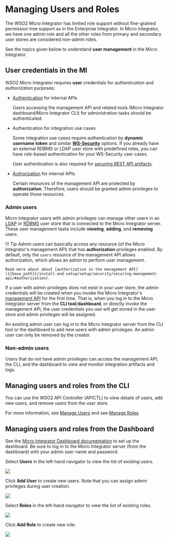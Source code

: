 # Managing Users and Roles

The WSO2 Micro Integrator has limited role support without fine-grained permission tree support as in the Enterprise Integrator. In Micro Integrator, we have one admin role and all the other roles from primary and secondary user stores are considered non-admin roles.

See the topics given below to understand **user management** in the Micro Integrator.

## User credentials in the MI

WSO2 Micro Integrator requires <b>user</b> credentials for <i>authentication</i> and <i>authorization</i> purposes:

-	[Authentication]({{base_path}}/install-and-setup/setup/security/securing-management-api/#authentication-jwt) for internal APIs

	Users accessing the management API and related tools (Micro Integrator dashboard/Micro Integrator CLI) for administration tasks should be authenticated.

-	Authentication for integration use cases

	Some integration use cases require authentication by <b>dynamic username token</b> and similar <b>[WS-Security]({{base_path}}/reference/mi-security-reference/security-implementation)</b> options. If you already have an external RDBMS or LDAP user store with predefined roles, you can have role-based authentication for your WS-Security user cases. 

	 User authentication is also required for [securing REST API artifacts]({{base_path}}/develop/advanced-development/applying-security-to-an-api).

-	[Authorization]({{base_path}}/install-and-setup/setup/security/securing-management-api/#authorization) for internal APIs

	 Certain resources of the management API are protected by <b>authorization</b>. Therefore, users should be granted admin privileges to operate those resources.

### Admin users

Micro Integrator users with admin privileges can manage other users in an [LDAP]({{base_path}}/install-and-setup/setup/user-stores/setting-up-a-userstore/#configuring-an-ldap-user-store) or [RDBMS]({{base_path}}/install-and-setup/setup/user-stores/setting-up-a-userstore/#configuring-an-rdbms-user-store) user store that is connected to the Micro Integrator server. These user management tasks include <b>viewing</b>, <b>adding</b>, and <b>removing</b> users.

!!! Tip
	Admin users can basically access any resource (of the Micro Integrator's management API) that has <b>authorization</b> privileges enabled. By default, only the `users` resource of the management API allows authorization, which allows an admin to perform user management. 

	Read more about about [authorization in the management API]({{base_path}}/install-and-setup/setup/security/securing-management-api/#authorization).

If a user with admin privileges does not exist in your user store, the admin credentials will be created when you invoke the Micro Integrator's [management API]({{base_path}}/observe-and-manage/working-with-management-api) for the first time. That is, when you log in to the Micro Integrator server from the <b>CLI tool</b>/<b>dashboard</b>, or directly invoke the management API, the user credentials you use will get stored in the user store and admin privileges will be assigned.

An existing admin user can log in to the Micro Integrator server from the CLI tool or the dashboard to add new users with admin privileges. An admin user can only be removed by the creator.

### Non-admin users

Users that do not have admin privileges can access the management API, the CLI, and the dashboard to view and monitor integration artifacts and logs.

## Managing users and roles from the CLI

You can use the WSO2 API Controller (APICTL) to view details of users, add new users, and remove users from the user store.

For more information, see [Manage Users]({{base_path}}/observe-and-manage/managing-integrations-with-apictl/#manage-users) and see [Manage Roles]({{base_path}}/observe-and-manage/managing-integrations-with-apictl/#manage-roles).

## Managing users and roles from the Dashboard

See the [Micro Integrator Dashboard documentation]({{base_path}}/observe-and-manage/working-with-monitoring-dashboard) to set up the dashboard. Be sure to log in to the Micro Integrator server (from the dashboard) with your admin user name and password.

Select <b>Users</b> in the left-hand navigator to view the list of existing users.

<img src="{{base_path}}/assets/img/integrate/monitoring-dashboard/dashboard-users-1.png">

Click <b>Add User</b> to create new users. Note that you can assign admin privileges during user creation.

<img src="{{base_path}}/assets/img/integrate/monitoring-dashboard/dashboard-users-2.png">

Select <b>Roles</b> in the left-hand navigator to view the list of existing roles.

<img src="{{base_path}}/assets/img/integrate/monitoring-dashboard/mi_dashboard_list_roles.png">

Click <b>Add Role</b> to create new role.

<img src="{{base_path}}/assets/img/integrate/monitoring-dashboard/mi_dashboard_add_role_sc.png">

